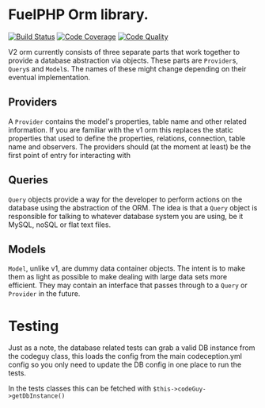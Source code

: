 # FuelPHP Orm library.

[![Build Status](https://travis-ci.org/fuelphp/orm.png?branch=master)](https://travis-ci.org/fuelphp/orm)
[![Code Coverage](https://scrutinizer-ci.com/g/fuelphp/orm/badges/quality-score.png?s=3a071a3f142f3b15c1c0db144b3b8c62fa5662e8)](https://scrutinizer-ci.com/g/fuelphp/orm/)
[![Code Quality](https://scrutinizer-ci.com/g/fuelphp/orm/badges/coverage.png?s=7ead6a412939c54825a917a3bde03f55aba940b8)](https://scrutinizer-ci.com/g/fuelphp/orm/)

V2 orm currently consists of three separate parts that work together to provide a database abstraction via objects.
These parts are `Provider`s, `Query`s and `Model`s. The names of these might change depending on their eventual implementation.

## Providers

A `Provider` contains the model's properties, table name and other related information. If you are familiar with the v1 orm
this replaces the static properties that used to define the properties, relations, connection, table name and observers.
The providers should (at the moment at least) be the first point of entry for interacting with

## Queries

`Query` objects provide a way for the developer to perform actions on the database using the abstraction of the ORM.
The idea is that a `Query` object is responsible for talking to whatever database system you are using, be it MySQL,
noSQL or flat text files.

## Models

`Model`, unlike v1, are dummy data container objects. The intent is to make them as light as possible to make dealing
with large data sets more efficient. They may contain an interface that passes through to a `Query` or `Provider` in the
future.

# Testing

Just as  a note, the database related tests can grab a valid DB instance from the codeguy class, this loads the config
from the main codeception.yml config so you only need to update the DB config in one place to run the tests.

In the tests classes this can be fetched with `$this->codeGuy->getDbInstance()`
